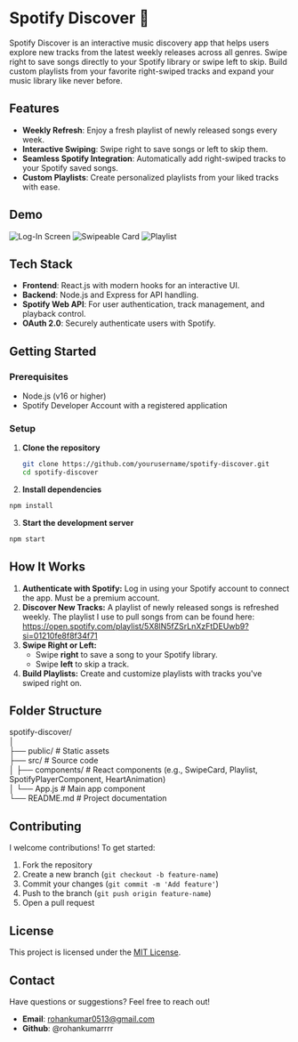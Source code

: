 # Spotify Discover 🎵  

Spotify Discover is an interactive music discovery app that helps users explore new tracks from the latest weekly releases across all genres. Swipe right to save songs directly to your Spotify library or swipe left to skip. Build custom playlists from your favorite right-swiped tracks and expand your music library like never before.  

## Features  
- **Weekly Refresh**: Enjoy a fresh playlist of newly released songs every week.  
- **Interactive Swiping**: Swipe right to save songs or left to skip them.  
- **Seamless Spotify Integration**: Automatically add right-swiped tracks to your Spotify saved songs.  
- **Custom Playlists**: Create personalized playlists from your liked tracks with ease.  

## Demo  
![Log-In Screen](https://github.com/rohankumarrrr/spotify-discover/public/screenshots/login.png)
![Swipeable Card](https://github.com/rohankumarrrr/spotify-discover/public/screenshots/swipeable-card.png)
![Playlist](https://github.com/rohankumarrrr/spotify-discover/public/screenshots/playlist.png)

## Tech Stack  
- **Frontend**: React.js with modern hooks for an interactive UI.  
- **Backend**: Node.js and Express for API handling.  
- **Spotify Web API**: For user authentication, track management, and playback control.  
- **OAuth 2.0**: Securely authenticate users with Spotify.  

## Getting Started  

### Prerequisites  
- Node.js (v16 or higher)  
- Spotify Developer Account with a registered application  

### Setup  

1. **Clone the repository**  
   ```bash  
   git clone https://github.com/yourusername/spotify-discover.git  
   cd spotify-discover
   ```
2. **Install dependencies**
  ```bash
  npm install
  ```
3. **Start the development server**
  ```bash
  npm start
  ```

## How It Works

1. **Authenticate with Spotify:**
    Log in using your Spotify account to connect the app. Must be a premium account.
2. **Discover New Tracks:**
    A playlist of newly released songs is refreshed weekly. The playlist I use to pull songs from can be found here: https://open.spotify.com/playlist/5X8lN5fZSrLnXzFtDEUwb9?si=01210fe8f8f34f71
3. **Swipe Right or Left:**
    * Swipe **right** to save a song to your Spotify library.
    * Swipe **left** to skip a track.
4. **Build Playlists:**
    Create and customize playlists with tracks you've swiped right on.

## Folder Structure

spotify-discover/  
│  
├── public/                # Static assets  
├── src/                   # Source code  
│   ├── components/        # React components (e.g., SwipeCard, Playlist, SpotifyPlayerComponent, HeartAnimation)  
│   └── App.js             # Main app component  
└── README.md              # Project documentation  

## Contributing

I welcome contributions! To get started:
1. Fork the repository
2. Create a new branch (`git checkout -b feature-name`)
3. Commit your changes (`git commit -m 'Add feature'`)
4. Push to the branch (`git push origin feature-name`)
5. Open a pull request

## License

This project is licensed under the [MIT License](https://www.mit.edu/~amini/LICENSE.md).

## Contact

Have questions or suggestions? Feel free to reach out!

* **Email**: rohankumar0513@gmail.com
* **Github**: @rohankumarrrr
